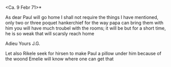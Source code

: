  <Ca. 9 Febr 71>*

As dear Paul will go home I shall not require the things I have mentioned, only two or three poquet hankerchief for the way papa can bring them with him you will have much troubel with the rooms; it will be but for a short time, he is so weak that will scarsly reach home

 Adieu Yours J.G.

Let also Rikele seek for hirsen to make Paul a pillow under him because of the woond Emelie will know where one can get that
